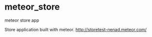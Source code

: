 # meteor_store
meteor store app

Store application built with meteor.
http://storetest-nenad.meteor.com/
